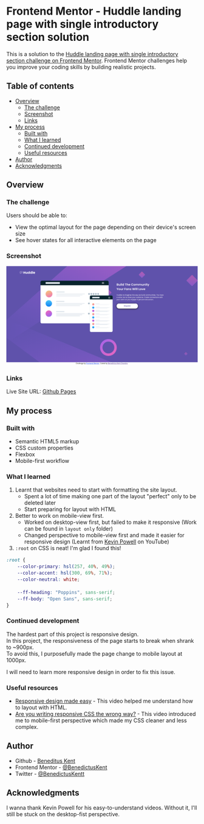 # Frontend Mentor - Huddle landing page with single introductory section solution

This is a solution to the [Huddle landing page with single introductory section challenge on Frontend Mentor](https://www.frontendmentor.io/challenges/huddle-landing-page-with-a-single-introductory-section-B_2Wvxgi0). Frontend Mentor challenges help you improve your coding skills by building realistic projects.

## Table of contents

-   [Overview](#overview)
    -   [The challenge](#the-challenge)
    -   [Screenshot](#screenshot)
    -   [Links](#links)
-   [My process](#my-process)
    -   [Built with](#built-with)
    -   [What I learned](#what-i-learned)
    -   [Continued development](#continued-development)
    -   [Useful resources](#useful-resources)
-   [Author](#author)
-   [Acknowledgments](#acknowledgments)

## Overview

### The challenge

Users should be able to:

-   View the optimal layout for the page depending on their device's screen size
-   See hover states for all interactive elements on the page

### Screenshot

![](./images/screenshot.png)

### Links

Live Site URL: [Github Pages](https://benedictuskent.github.io/Huddle_LandingPage/)

## My process

### Built with

-   Semantic HTML5 markup
-   CSS custom properties
-   Flexbox
-   Mobile-first workflow

### What I learned

1. Learnt that websites need to start with formatting the site layout.
    - Spent a lot of time making one part of the layout "perfect" only to be deleted later
    - Start preparing for layout with HTML
2. Better to work on mobile-view first.
    - Worked on desktop-view first, but failed to make it responsive (Work can be found in `layout only` folder)
    - Changed perspective to mobile-view first and made it easier for responsive design (Learnt from [Kevin Powell](https://youtu.be/0ohtVzCSHqs) on YouTube)
3. `:root` on CSS is neat! I'm glad I found this!

```css
:root {
    --color-primary: hsl(257, 40%, 49%);
    --color-accent: hsl(300, 69%, 71%);
    --color-neutral: white;

    --ff-heading: "Poppins", sans-serif;
    --ff-body: "Open Sans", sans-serif;
}
```

### Continued development

The hardest part of this project is responsive design.  
In this project, the responsiveness of the page starts to break when shrank to ~900px.  
To avoid this, I purposefully made the page change to mobile layout at 1000px.

I will need to learn more responsive design in order to fix this issue.

### Useful resources

-   [Responsive design made easy](https://youtu.be/bn-DQCifeQQ) - This video helped me understand how to layout with HTML.
-   [Are you writing responsive CSS the wrong way?](https://youtu.be/0ohtVzCSHqs) - This video introduced me to mobile-first perspective which made my CSS cleaner and less complex.

## Author

-   Github - [Beneditus Kent](https://github.com/BenedictusKent)
-   Frontend Mentor - [@BenedictusKent](https://www.frontendmentor.io/profile/BenedictusKent)
-   Twitter - [@BenedictusKentt](https://twitter.com/BenedictusKentt)

## Acknowledgments

I wanna thank Kevin Powell for his easy-to-understand videos. Without it, I'll still be stuck on the desktop-fist perspective.
